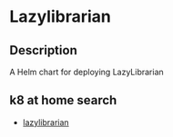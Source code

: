 # Lazylibrarian

## Description

A Helm chart for deploying LazyLibrarian

## k8 at home search

- [lazylibrarian](https://nanne.dev/k8s-at-home-search/#/lazylibrarian)
